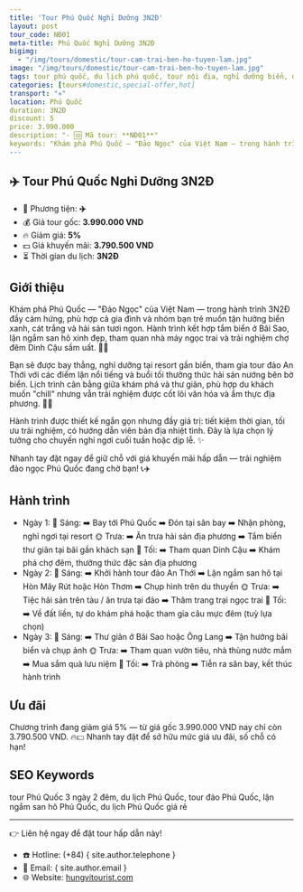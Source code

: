```yaml
---
title: 'Tour Phú Quốc Nghỉ Dưỡng 3N2Đ'
layout: post
tour_code: NĐ01
meta-title: Phú Quốc Nghỉ Dưỡng 3N2Đ
bigimg:
  - "/img/tours/domestic/tour-cam-trai-ben-ho-tuyen-lam.jpg"
image: "/img/tours/domestic/tour-cam-trai-ben-ho-tuyen-lam.jpg"
tags: tour phú quốc, du lịch phú quốc, tour nội địa, nghỉ dưỡng biển, đảo ngọc, tour biển việt nam
categories: [tours#domestic,special-offer,hot]
transport: "✈️"
location: Phú Quốc
duration: 3N2Đ
discount: 5
price: 3.990.000
description: "- 🆔 Mã tour: **NĐ01**"
keywords: "Khám phá Phú Quốc — "Đảo Ngọc" của Việt Nam — trong hành trình 3N2Đ đầy cảm hứng, phù hợp cả gia đình và nhóm bạn trẻ muốn tận hưởng biển xanh, cát trắng và hải sản tươi ngon. Hành trình kết hợp tắm biển ở Bãi Sao, lặn ngắm san hô xinh đẹp, tham quan nhà máy ngọc trai và trải nghiệm chợ đêm Dinh Cậu sầm uất. 🌊🐚"
---
```


## ✈️ Tour Phú Quốc Nghỉ Dưỡng 3N2Đ

- 🚗 Phương tiện: **✈️**
- 💰 Giá tour gốc: **3.990.000 VND**
- 🔥 Giảm giá: **5%**
- 💵 Giá khuyến mãi: **3.790.500 VND**
- ⏳ Thời gian du lịch: **3N2Đ**

## Giới thiệu
Khám phá Phú Quốc — "Đảo Ngọc" của Việt Nam — trong hành trình 3N2Đ đầy cảm hứng, phù hợp cả gia đình và nhóm bạn trẻ muốn tận hưởng biển xanh, cát trắng và hải sản tươi ngon. Hành trình kết hợp tắm biển ở Bãi Sao, lặn ngắm san hô xinh đẹp, tham quan nhà máy ngọc trai và trải nghiệm chợ đêm Dinh Cậu sầm uất. 🌊🐚

Bạn sẽ được bay thẳng, nghỉ dưỡng tại resort gần biển, tham gia tour đảo An Thới với các điểm lặn nổi tiếng và buổi tối thưởng thức hải sản nướng bên bờ biển. Lịch trình cân bằng giữa khám phá và thư giãn, phù hợp du khách muốn "chill" nhưng vẫn trải nghiệm được cốt lõi văn hóa và ẩm thực địa phương. 🍤🌅

Hành trình được thiết kế ngắn gọn nhưng đầy giá trị: tiết kiệm thời gian, tối ưu trải nghiệm, có hướng dẫn viên bản địa nhiệt tình. Đây là lựa chọn lý tưởng cho chuyến nghỉ ngơi cuối tuần hoặc dịp lễ. ✨

Nhanh tay đặt ngay để giữ chỗ với giá khuyến mãi hấp dẫn — trải nghiệm đảo ngọc Phú Quốc đang chờ bạn! 📞✈️

## Hành trình
- Ngày 1:
  🌅 Sáng: ➡️ Bay tới Phú Quốc ➡️ Đón tại sân bay ➡️ Nhận phòng, nghỉ ngơi tại resort
  🌞 Trưa: ➡️ Ăn trưa hải sản địa phương ➡️ Tắm biển thư giãn tại bãi gần khách sạn
  🌙 Tối: ➡️ Tham quan Dinh Cậu ➡️ Khám phá chợ đêm, thưởng thức đặc sản địa phương
- Ngày 2:
  🌅 Sáng: ➡️ Khởi hành tour đảo An Thới ➡️ Lặn ngắm san hô tại Hòn Mây Rút hoặc Hòn Thơm ➡️ Chụp hình trên du thuyền
  🌞 Trưa: ➡️ Tiệc hải sản trên tàu / ăn trưa tại đảo ➡️ Thăm trang trại ngọc trai
  🌙 Tối: ➡️ Về đất liền, tự do khám phá hoặc tham gia câu mực đêm (tuỳ lựa chọn)
- Ngày 3:
  🌅 Sáng: ➡️ Thư giãn ở Bãi Sao hoặc Ông Lang ➡️ Tận hưởng bãi biển và chụp ảnh
  🌞 Trưa: ➡️ Tham quan vườn tiêu, nhà thùng nước mắm ➡️ Mua sắm quà lưu niệm
  🌙 Tối: ➡️ Trả phòng ➡️ Tiễn ra sân bay, kết thúc hành trình

## Ưu đãi
Chương trình đang giảm giá 5% — từ giá gốc 3.990.000 VND nay chỉ còn 3.790.500 VND. 🔥💵 Nhanh tay đặt để sở hữu mức giá ưu đãi, số chỗ có hạn!

## SEO Keywords
tour Phú Quốc 3 ngày 2 đêm, du lịch Phú Quốc, tour đảo Phú Quốc, lặn ngắm san hô Phú Quốc, du lịch Phú Quốc giá rẻ

---

👉 Liên hệ ngay để đặt tour hấp dẫn này!

- ☎️ Hotline: (+84) { site.author.telephone }
- 📧 Email: { site.author.email }
- 🌐 Website: [hungvitourist.com](https://hungvitourist.com)

